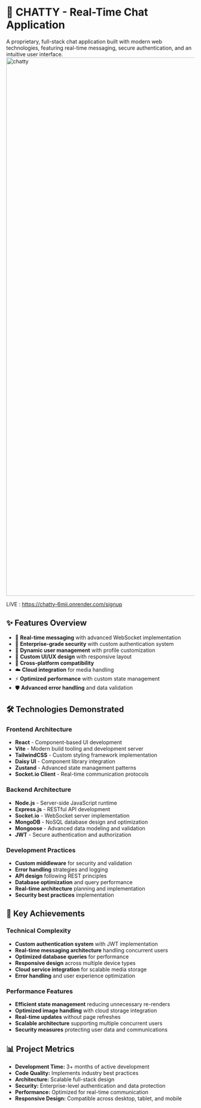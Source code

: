 # 💬 CHATTY - Real-Time Chat Application

A proprietary, full-stack chat application built with modern web technologies, featuring real-time messaging, secure authentication, and an intuitive user interface.
<img width="1439" alt="chatty" src="https://github.com/user-attachments/assets/2d5c7380-603e-442c-8b57-bab7e83ff566" />

LIVE : https://chatty-6mii.onrender.com/signup

## ✨ Features Overview

- 🚀 **Real-time messaging** with advanced WebSocket implementation
- 🔐 **Enterprise-grade security** with custom authentication system
- 👤 **Dynamic user management** with profile customization
- 🎨 **Custom UI/UX design** with responsive layout
- 📱 **Cross-platform compatibility** 
- ☁️ **Cloud integration** for media handling
- ⚡ **Optimized performance** with custom state management
- 🛡️ **Advanced error handling** and data validation

## 🛠️ Technologies Demonstrated

### Frontend Architecture
- **React** - Component-based UI development
- **Vite** - Modern build tooling and development server
- **TailwindCSS** - Custom styling framework implementation
- **Daisy UI** - Component library integration
- **Zustand** - Advanced state management patterns
- **Socket.io Client** - Real-time communication protocols

### Backend Architecture
- **Node.js** - Server-side JavaScript runtime
- **Express.js** - RESTful API development
- **Socket.io** - WebSocket server implementation
- **MongoDB** - NoSQL database design and optimization
- **Mongoose** - Advanced data modeling and validation
- **JWT** - Secure authentication and authorization

### Development Practices
- **Custom middleware** for security and validation
- **Error handling** strategies and logging
- **API design** following REST principles
- **Database optimization** and query performance
- **Real-time architecture** planning and implementation
- **Security best practices** implementation

## 🎯 Key Achievements

### Technical Complexity
- **Custom authentication system** with JWT implementation
- **Real-time messaging architecture** handling concurrent users
- **Optimized database queries** for performance
- **Responsive design** across multiple device types
- **Cloud service integration** for scalable media storage
- **Error handling** and user experience optimization

### Performance Features
- **Efficient state management** reducing unnecessary re-renders
- **Optimized image handling** with cloud storage integration
- **Real-time updates** without page refreshes
- **Scalable architecture** supporting multiple concurrent users
- **Security measures** protecting user data and communications

## 📊 Project Metrics

- **Development Time:** 3+ months of active development
- **Code Quality:** Implements industry best practices
- **Architecture:** Scalable full-stack design
- **Security:** Enterprise-level authentication and data protection
- **Performance:** Optimized for real-time communication
- **Responsive Design:** Compatible across desktop, tablet, and mobile


